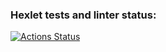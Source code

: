 ### Hexlet tests and linter status:
[![Actions Status](https://github.com/Nacho2Macho/layout-designer-positioning-project-56/workflows/hexlet-check/badge.svg)](https://github.com/Nacho2Macho/layout-designer-positioning-project-56/actions)